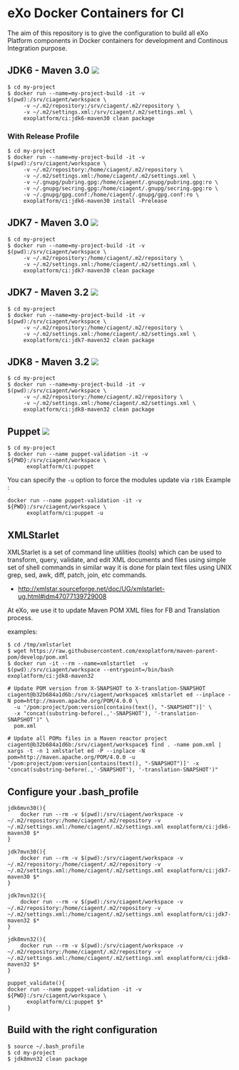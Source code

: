 # eXo Docker Containers for CI

The aim of this repository is to give the configuration to build all eXo Platform components in Docker containers for development and Continous Integration purpose.


## JDK6 - Maven 3.0 [![](https://images.microbadger.com/badges/image/exoplatform/ci:jdk6-maven30.svg)](https://microbadger.com/images/exoplatform/ci:jdk6-maven30 "exoplatform/ci:jdk6-maven30")

```
$ cd my-project
$ docker run --name=my-project-build -it -v $(pwd):/srv/ciagent/workspace \
     -v ~/.m2/repository:/srv/ciagent/.m2/repository \
     -v ~/.m2/settings.xml:/srv/ciagent/.m2/settings.xml \
     exoplatform/ci:jdk6-maven30 clean package
```

### With Release Profile

```
$ cd my-project
$ docker run --name=my-project-build -it -v $(pwd):/srv/ciagent/workspace \
     -v ~/.m2/repository:/home/ciagent/.m2/repository \
     -v ~/.m2/settings.xml:/home/ciagent/.m2/settings.xml \
     -v ~/.gnupg/pubring.gpg:/home/ciagent/.gnupg/pubring.gpg:ro \
     -v ~/.gnupg/secring.gpg:/home/ciagent/.gnupg/secring.gpg:ro \
     -v ~/.gnupg/gpg.conf:/home/ciagent/.gnupg/gpg.conf:ro \
     exoplatform/ci:jdk6-maven30 install -Prelease
```

## JDK7 - Maven 3.0 [![](https://images.microbadger.com/badges/image/exoplatform/ci:jdk7-maven30.svg)](https://microbadger.com/images/exoplatform/ci:jdk7-maven30 "exoplatform/ci:jdk7-maven30")

```
$ cd my-project
$ docker run --name=my-project-build -it -v $(pwd):/srv/ciagent/workspace \
     -v ~/.m2/repository:/home/ciagent/.m2/repository \
     -v ~/.m2/settings.xml:/home/ciagent/.m2/settings.xml \
     exoplatform/ci:jdk7-maven30 clean package
```


## JDK7 - Maven 3.2 [![](https://images.microbadger.com/badges/image/exoplatform/ci:jdk7-maven32.svg)](https://microbadger.com/images/exoplatform/ci:jdk7-maven32 "exoplatform/ci:jdk7-maven32")

```
$ cd my-project
$ docker run --name=my-project-build -it -v $(pwd):/srv/ciagent/workspace \
     -v ~/.m2/repository:/home/ciagent/.m2/repository \
     -v ~/.m2/settings.xml:/home/ciagent/.m2/settings.xml \
     exoplatform/ci:jdk7-maven32 clean package
```


## JDK8 - Maven 3.2 [![](https://images.microbadger.com/badges/image/exoplatform/ci:jdk8-maven32.svg)](https://microbadger.com/images/exoplatform/ci:jdk8-maven32 "exoplatform/ci:jdk8-maven32")

```
$ cd my-project
$ docker run --name=my-project-build -it -v $(pwd):/srv/ciagent/workspace \
     -v ~/.m2/repository:/home/ciagent/.m2/repository \
     -v ~/.m2/settings.xml:/home/ciagent/.m2/settings.xml \
     exoplatform/ci:jdk8-maven32 clean package
```

## Puppet [![](https://images.microbadger.com/badges/image/exoplatform/ci:puppet.svg)](https://microbadger.com/images/exoplatform/ci:puppet "exoplatform/ci:puppet")

```
$ cd my-project
$ docker run --name puppet-validation -it -v ${PWD}:/srv/ciagent/workspace \
      exoplatform/ci:puppet
```

You can specify the ``-u`` option to force the modules update via ``r10k``
Example :
```
docker run --name puppet-validation -it -v ${PWD}:/srv/ciagent/workspace \
      exoplatform/ci:puppet -u
```

## XMLStarlet

XMLStarlet is a set of command line utilities (tools) which can be used to transform, query, validate, and edit XML documents and files using simple set of shell commands in similar way it is done for plain text files using UNIX grep, sed, awk, diff, patch, join, etc commands.
* http://xmlstar.sourceforge.net/doc/UG/xmlstarlet-ug.html#idm47077139729008

At eXo, we use it to update Maven POM XML files for FB and Translation process.

examples:
```
$ cd /tmp/xmlstarlet
$ wget https://raw.githubusercontent.com/exoplatform/maven-parent-pom/develop/pom.xml
$ docker run -it --rm --name=xmlstartlet  -v $(pwd):/srv/ciagent/workspace --entrypoint=/bin/bash  exoplatform/ci:jdk8-maven32

# Update POM version from X-SNAPSHOT to X-translation-SNAPSHOT
ciagent@b32b684a1d6b:/srv/ciagent/workspace$ xmlstarlet ed --inplace -N pom=http://maven.apache.org/POM/4.0.0 \
  -u '/pom:project/pom:version[contains(text(), "-SNAPSHOT")]' \
  -x "concat(substring-before(.,'-SNAPSHOT'), '-translation-SNAPSHOT')" \
  pom.xml

# Update all POMs files in a Maven reactor project
ciagent@b32b684a1d6b:/srv/ciagent/workspace$ find . -name pom.xml | xargs -t -n 1 xmlstarlet ed -P --inplace -N pom=http://maven.apache.org/POM/4.0.0 -u '/pom:project/pom:version[contains(text(), "-SNAPSHOT")]' -x "concat(substring-before(.,'-SNAPSHOT'), '-translation-SNAPSHOT')"
```

## Configure your .bash_profile

```
jdk6mvn30(){
	docker run --rm -v $(pwd):/srv/ciagent/workspace -v ~/.m2/repository:/home/ciagent/.m2/repository -v ~/.m2/settings.xml:/home/ciagent/.m2/settings.xml exoplatform/ci:jdk6-maven30 $*
}

jdk7mvn30(){
	docker run --rm -v $(pwd):/srv/ciagent/workspace -v ~/.m2/repository:/home/ciagent/.m2/repository -v ~/.m2/settings.xml:/home/ciagent/.m2/settings.xml exoplatform/ci:jdk7-maven30 $*
}

jdk7mvn32(){
	docker run --rm -v $(pwd):/srv/ciagent/workspace -v ~/.m2/repository:/home/ciagent/.m2/repository -v ~/.m2/settings.xml:/home/ciagent/.m2/settings.xml exoplatform/ci:jdk7-maven32 $*
}

jdk8mvn32(){
	docker run --rm -v $(pwd):/srv/ciagent/workspace -v ~/.m2/repository:/home/ciagent/.m2/repository -v ~/.m2/settings.xml:/home/ciagent/.m2/settings.xml exoplatform/ci:jdk8-maven32 $*
}

puppet_validate(){
docker run --name puppet-validation -it -v ${PWD}:/srv/ciagent/workspace \
      exoplatform/ci:puppet $*
}
```

## Build with the right configuration

```
$ source ~/.bash_profile
$ cd my-project
$ jdk8mvn32 clean package
```
